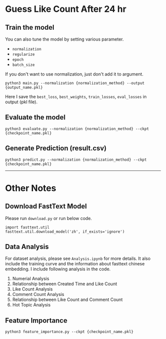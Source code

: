 # Guess Like Count After 24 hr

## Train the model
You can also tune the model by setting various parameter.
- `normalization`
- `regularize`
- `epoch`
- `batch_size`

If you don't want to use normalization, just don't add it to argument.
```
python3 main.py --normalization {normalization_method} --output {output_name.pkl}
```
Here I save the `best_loss`, `best_weights`, `train_losses`, `eval_losses` in output (pkl file).

## Evaluate the model
```
python3 evaluate.py --normalization {normalization_method} --ckpt {checkpoint_name.pkl}
```

## Generate Prediction (result.csv)
```
python3 predict.py --normalization {normalization_method} --ckpt {checkpoint_name.pkl}
```

---

# Other Notes

## Download FastText Model

Please run `download.py` or run below code.
```
import fasttext.util
fasttext.util.download_model('zh', if_exists='ignore')
```

## Data Analysis
For dataset analysis, please see `Analysis.ipynb` for more details. It also include the training curve and the information about fasttext chinese embedding.
I include following analysis in the code.
1. Numerial Analysis
2. Relationship between Created Time and Like Count
3. Like Count Analysis
4. Comment Count Analysis
5. Relationship between Like Count and Comment Count
6. Hot Topic Analysis

## Feature Importance
```
python3 feature_importance.py --ckpt {checkpoint_name.pkl}
```